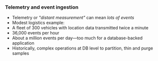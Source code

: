 ### Telemetry and event ingestion

* Telemetry or *"distant measurement"* can mean *lots of events*
* Modest logistics example: 
 * A fleet of 300 vehicles with location data transmitted twice a minute
 * 36,000 events per hour
 * About a million events per day—too much for a database-backed application
 * Historically, complex operations at DB level to partition, thin and purge samples


